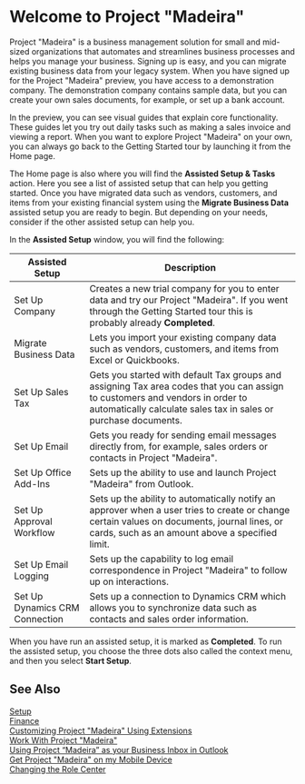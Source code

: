 <properties
	pageTitle="Welcome to Project “Madeira” | Project “Madeira”"
    description="Welcome to Project “Madeira”" 
	services="project-madeira" 
	documentationCenter=""
	authors="edupont04"/>
<tags
    ms.service="project-madeira"
    ms.topic="article"
    ms.devlang="na"
    ms.tgt_pltfrm="na"
    ms.workload="na"
    ms.date="05/12/2016"
    ms.author="edupont04" />
    
# Welcome to Project "Madeira" 

Project "Madeira" is a business management solution for small and mid-sized organizations that automates and streamlines business processes and helps you manage your business. Signing up is easy, and you can migrate existing business data from your legacy system.
When you have signed up for the Project "Madeira" preview, you have access to a demonstration company. The demonstration company contains sample data, but you can create your own sales documents, for example, or set up a bank account.  

In the preview, you can see visual guides that explain core functionality. These guides let you try out daily tasks such as making a sales invoice and viewing a report. When you want to explore Project "Madeira" on your own, you can always go back to the Getting Started tour by launching it from the Home page.   
  
The Home page is also where you will find the **Assisted Setup & Tasks** action. Here you see a list of assisted setup that can help you getting started. Once you have migrated data such as vendors, customers, and items from your existing financial system using the **Migrate Business Data** assisted setup you are ready to begin. But depending on your needs, consider if the other assisted setup can help you. 

In the **Assisted Setup** window, you will find the following:

|Assisted Setup           |Description                                                                                      |
|-------------------------|-------------------------------------------------------------------------------------------------|
|Set Up Company           |Creates a new trial company for you to enter data and try our Project "Madeira". If you went through the Getting Started tour this is probably already **Completed**. |
|Migrate Business Data    |Lets you import your existing company data such as vendors, customers, and items from Excel or Quickbooks.|
|Set Up Sales Tax         |Gets you started with default Tax groups and assigning Tax area codes that you can assign to customers and vendors in order to automatically calculate sales tax in sales or purchase documents.|
|Set Up Email             |Gets you ready for sending email messages directly from, for example, sales orders or contacts in Project "Madeira".|
|Set Up Office Add-Ins    |Sets up the ability to use and launch Project "Madeira" from Outlook.|
|Set Up Approval Workflow|Sets up the ability to automatically notify an approver when a user tries to create or change certain values on documents, journal lines, or cards, such as an amount above a specified limit.|
|Set Up Email Logging     |Sets up the capability to log email correspondence in Project "Madeira" to follow up on interactions.|
|Set Up Dynamics CRM Connection|Sets up a connection to Dynamics CRM which allows you to synchronize data such as contacts and sales order information.|
  
When you have run an assisted setup, it is marked as **Completed**. To run the assisted setup, you choose the three dots also called the context menu, and then you select **Start Setup**.

<!-- Project "Madeira" is related to the Dynamics NAV business management solution. As a result, some of the functionality that you can access in Project "Madeira" is limited in range, and occasionally you will be referred to Help for Dynamics NAV for more in-depth assistance. For more information, see <a href="http://go.microsoft.com/FwLink/?LinkId=31636">Microsoft Dynamics NAV</a> in the MSDN Library. -->   

## See Also
[Setup](setup.md)  
[Finance](finance.md)  
[Customizing Project "Madeira" Using Extensions](ui-extensions.md)  
[Work With Project "Madeira"](ui-work-product.md)  
[Using Project “Madeira” as your Business Inbox in Outlook](madeira-no-outlook.md)  
[Get Project "Madeira" on my Mobile Device](install-mobile-app.md)  
[Changing the Role Center](change-role.md)  

